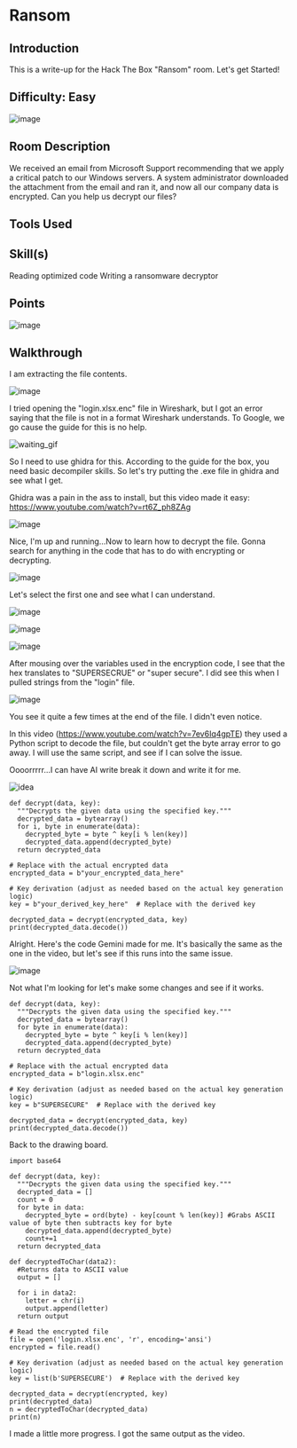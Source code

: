 # Ransom
## Introduction
This is a write-up for the Hack The Box "Ransom" room. Let's get Started!

## Difficulty: Easy
![image](https://github.com/user-attachments/assets/28294cfd-f93d-493e-9964-3f84cc7e7dcb)

## Room Description
We received an email from Microsoft Support recommending that we apply a critical patch to our Windows servers. A system administrator downloaded the attachment from the email and ran it, and now all our company data is encrypted. Can you help us decrypt our files?

## Tools Used


## Skill(s)
Reading optimized code
Writing a ransomware decryptor

## Points
![image](https://github.com/zrmartin71/HTB_Write_Ups/assets/54414820/a604e486-b35e-4871-b908-3e2b8ad406ce)

## Walkthrough

I am extracting the file contents.

![image](https://github.com/user-attachments/assets/e06c0fbb-78b2-4903-8c72-4a7e67100f98)

I tried opening the "login.xlsx.enc" file in Wireshark, but I got an error saying that the file is not in a format Wireshark understands. To Google, we go cause the guide for this is no help. 

![waiting_gif](https://github.com/user-attachments/assets/91cf1bf9-ce5d-4487-9ba0-5be9bbbdb72e)

So I need to use ghidra for this. According to the guide for the box, you need basic decompiler skills. So let's try putting the .exe file in ghidra and see what I get.

Ghidra was a pain in the ass to install, but this video made it easy: https://www.youtube.com/watch?v=rt6Z_ph8ZAg

![image](https://github.com/user-attachments/assets/9d70ef1f-668c-4667-b5d8-8ab902ef9bbe)

Nice, I'm up and running...Now to learn how to decrypt the file. Gonna search for anything in the code that has to do with encrypting or decrypting.

![image](https://github.com/user-attachments/assets/83008f18-b9a5-4e48-8b07-80107207b20e)

Let's select the first one and see what I can understand.

![image](https://github.com/user-attachments/assets/651748e6-1537-49e0-baa8-8c01f108281a)

![image](https://github.com/user-attachments/assets/530392c2-243e-4225-affc-651678b8d442)

![image](https://github.com/user-attachments/assets/6a6f7518-1e04-4d2a-a643-ad4027caf496)

After mousing over the variables used in the encryption code, I see that the hex translates to "SUPERSECRUE" or "super secure". I did see this when I pulled strings from the "login" file.

![image](https://github.com/user-attachments/assets/a5e10df5-7d26-48e3-8e7c-b56e5538b6b1)

You see it quite a few times at the end of the file. I didn't even notice.

In this video (https://www.youtube.com/watch?v=7ev6Iq4gpTE) they used a Python script to decode the file, but couldn't get the byte array error to go away. I will use the same script, and see if I can solve the issue.

Oooorrrrr...I can have AI write break it down and write it for me.

![idea](https://github.com/user-attachments/assets/6e64a240-e400-42c1-b44e-36cd383f520d)

```
def decrypt(data, key):
  """Decrypts the given data using the specified key."""
  decrypted_data = bytearray()
  for i, byte in enumerate(data):
    decrypted_byte = byte ^ key[i % len(key)]
    decrypted_data.append(decrypted_byte)
  return decrypted_data

# Replace with the actual encrypted data
encrypted_data = b"your_encrypted_data_here"

# Key derivation (adjust as needed based on the actual key generation logic)
key = b"your_derived_key_here"  # Replace with the derived key

decrypted_data = decrypt(encrypted_data, key)
print(decrypted_data.decode())

```

Alright. Here's the code Gemini made for me. It's basically the same as the one in the video, but let's see if this runs into the same issue.

![image](https://github.com/user-attachments/assets/7b98f03a-c18a-4e62-83ac-828ad2c99c2a)

Not what I'm looking for let's make some changes and see if it works.

```
def decrypt(data, key):
  """Decrypts the given data using the specified key."""
  decrypted_data = bytearray()
  for byte in enumerate(data):
    decrypted_byte = byte ^ key[i % len(key)]
    decrypted_data.append(decrypted_byte)
  return decrypted_data

# Replace with the actual encrypted data
encrypted_data = b"login.xlsx.enc"

# Key derivation (adjust as needed based on the actual key generation logic)
key = b"SUPERSECURE"  # Replace with the derived key

decrypted_data = decrypt(encrypted_data, key)
print(decrypted_data.decode())

```
Back to the drawing board.

```
import base64

def decrypt(data, key):
  """Decrypts the given data using the specified key."""
  decrypted_data = []
  count = 0
  for byte in data:
    decrypted_byte = ord(byte) - key[count % len(key)] #Grabs ASCII value of byte then subtracts key for byte
    decrypted_data.append(decrypted_byte)
    count+=1
  return decrypted_data

def decryptedToChar(data2):
  #Returns data to ASCII value
  output = []

  for i in data2:
    letter = chr(i)
    output.append(letter)
  return output

# Read the encrypted file
file = open('login.xlsx.enc', 'r', encoding='ansi')
encrypted = file.read()

# Key derivation (adjust as needed based on the actual key generation logic)
key = list(b'SUPERSECURE')  # Replace with the derived key

decrypted_data = decrypt(encrypted, key)
print(decrypted_data)
n = decryptedToChar(decrypted_data)
print(n)

```
I made a little more progress. I got the same output as the video.
